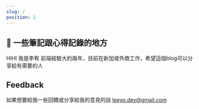 ```yaml
---
slug: /
position: 1
---
```



## 🚀 一些筆記跟心得記錄的地方
HIHI 我是李宥
前端經驗大約兩年，目前在新加坡外商工作，希望這個blog可以分享給有需要的人


## Feedback

如果想要給我一些回饋或分享給我的意見的話
leeyo.dev@gmail.com



